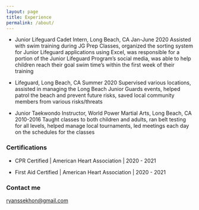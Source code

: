 ```yaml
---
layout: page
title: Experience
permalink: /about/
---
```


- Junior Lifeguard Cadet Intern, Long Beach, CA					Jan-June 2020
Assisted with swim training during JG Prep Classes, organized the sorting system for Junior Lifeguard applications using Excel, was responsible for a portion of the Junior Lifeguard Program’s social media, was able to help children reach their goal swim time’s within the first week of their training

- Lifeguard, Long Beach, CA 							Summer 2020
Supervised various locations, assisted in managing the Long Beach Junior Guards events, helped patrol the beach and prevent future risks, saved local community members from various risks/threats

- Junior Taekwondo Instructor, World Power Martial Arts, Long Beach, CA	2010-2016
Taught classes to both children and adults, ran belt testing for all levels, helped manage local tournaments, led meetings each day on the schedules for the classes


### Certifications

- CPR Certified | American Heart Association | 2020 - 2021

- First Aid Certified | American Heart Association | 2020 - 2021
### Contact me

[ryanssekhon@gmail.com](mailto:ryanssekhon@gmail.com)
